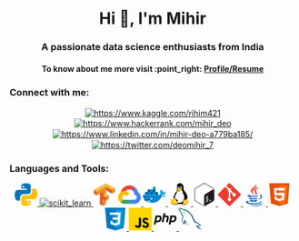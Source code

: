 <h1 align="center">Hi 👋, I'm Mihir</h1>
<h3 align="center">A passionate data science enthusiasts from India</h3>
<h4 align="center">To know about me more visit :point_right: <a href="https://mihir-workspace.github.io/online-cv/" target="blank">Profile/Resume</a> </h4>
<h3 align="left">Connect with me:</h3>
<p align="center">
<a href="https://kaggle.com/rihim421" target="blank"><img align="center" src="https://cdn.jsdelivr.net/npm/simple-icons@3.0.1/icons/kaggle.svg" alt="https://www.kaggle.com/rihim421" height="30" width="40" /></a>
<a href="https://www.hackerrank.com/mihir_deo" target="blank"><img align="center" src="https://cdn.jsdelivr.net/npm/simple-icons@3.0.1/icons/hackerrank.svg" alt="https://www.hackerrank.com/mihir_deo" height="30" width="40" /></a>
<a href="https://linkedin.com/in/mihir-deo-a779ba185/" target="blank"><img align="center" src="https://cdn.jsdelivr.net/npm/simple-icons@3.0.1/icons/linkedin.svg" alt="https://www.linkedin.com/in/mihir-deo-a779ba185/" height="30" width="40" /></a>
<a href="https://twitter.com/https://twitter.com/deomihir_7" target="blank"><img align="center" src="https://cdn.jsdelivr.net/npm/simple-icons@3.0.1/icons/twitter.svg" alt="https://twitter.com/deomihir_7" height="30" width="40" /></a>
</p>
<h3 align="left">Languages and Tools:</h3>
<p align="center"> 
<a href="https://www.python.org" target="_blank"> <img src="https://github.com/mihir-workspace/mihir-workspace/blob/main/icons/python.svg" alt="python" width="40" height="40"/> </a>
<a href="https://scikit-learn.org/" target="_blank"> <img src="https://github.com/mihir-workspace/mihir-workspace/blob/main/icons/sklearn.svg" alt="scikit_learn" width="40" height="40"/> </a>  
<a href="https://www.tensorflow.org" target="_blank"> <img src="https://github.com/mihir-workspace/mihir-workspace/blob/main/icons/tensorflow.svg" alt="tensorflow" width="40" height="40"/></a> 
<a href="https://cloud.google.com" target="_blank"> <img src="https://github.com/mihir-workspace/mihir-workspace/blob/main/icons/gcp.svg" alt="gcp" width="40" height="40"/> </a>  <!--
<a href="https://aws.amazon.com" target="_blank"> <img src="https://devicons.github.io/devicon/devicon.git/icons/amazonwebservices/amazonwebservices-original-wordmark.svg" alt="aws" width="40" height="40"/> </
--><a href="https://www.docker.com/" target="_blank"> <img src="https://github.com/mihir-workspace/mihir-workspace/blob/main/icons/docker.svg" alt="docker" width="40" height="40"/> </a>    
<a href="https://www.linux.org/" target="_blank"> <img src="https://github.com/mihir-workspace/mihir-workspace/blob/main/icons/linux.svg"" alt="linux" width="40" height="40"/> </a><a href="https://www.gnu.org/software/bash/" target="_blank"> <img src="https://github.com/mihir-workspace/mihir-workspace/blob/main/icons/bash.svg" alt="bash" width="40" height="40"/> </a><a href="https://git-scm.com/" target="_blank"> <img src="https://github.com/mihir-workspace/mihir-workspace/blob/main/icons/git.svg" alt="git" width="40" height="40"/></a><a href="https://www.java.com" target="_blank"> <img src="https://github.com/mihir-workspace/mihir-workspace/blob/main/icons/java.svg" alt="java" width="40" height="40"/> </a><a href="https://www.w3.org/html/" target="_blank"> <img src="https://github.com/mihir-workspace/mihir-workspace/blob/main/icons/html.svg" alt="html5" width="40" height="40"/> </a><a href="https://www.w3schools.com/css/" target="_blank"> <img src="https://github.com/mihir-workspace/mihir-workspace/blob/main/icons/css.svg" alt="css3" width="40" height="40"/> </a><a href="https://developer.mozilla.org/en-US/docs/Web/JavaScript" target="_blank"> <img src="https://github.com/mihir-workspace/mihir-workspace/blob/main/icons/javascript.svg" alt="javascript" width="40" height="40"/></a><a href="https://www.php.net" target="_blank"> <img src="https://github.com/mihir-workspace/mihir-workspace/blob/main/icons/php.svg" alt="php" width="40" height="40"/> </a> <a href="https://www.mysql.com/" target="_blank"> <img src="https://github.com/mihir-workspace/mihir-workspace/blob/main/icons/mysql.svg" alt="mysql" width="40" height="40"/> </a></p>
